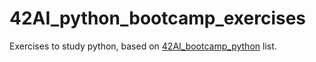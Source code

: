 # 42AI_python_bootcamp_exercises

Exercises to study python, based on [42AI_bootcamp_python](https://github.com/42-AI/bootcamp_python) list.